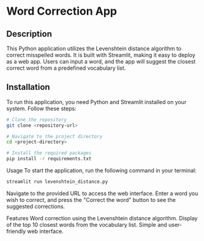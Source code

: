 # Word Correction App

## Description

This Python application utilizes the Levenshtein distance algorithm to correct misspelled words. It is built with Streamlit, making it easy to deploy as a web app. Users can input a word, and the app will suggest the closest correct word from a predefined vocabulary list.

## Installation

To run this application, you need Python and Streamlit installed on your system. Follow these steps:

```bash
# Clone the repository
git clone <repository-url>

# Navigate to the project directory
cd <project-directory>

# Install the required packages
pip install -r requirements.txt

```

Usage
To start the application, run the following command in your terminal:

```bash
streamlit run levenshtein_distance.py
```

Navigate to the provided URL to access the web interface. Enter a word you wish to correct, and press the "Correct the word" button to see the suggested corrections.

Features
Word correction using the Levenshtein distance algorithm.
Display of the top 10 closest words from the vocabulary list.
Simple and user-friendly web interface.
